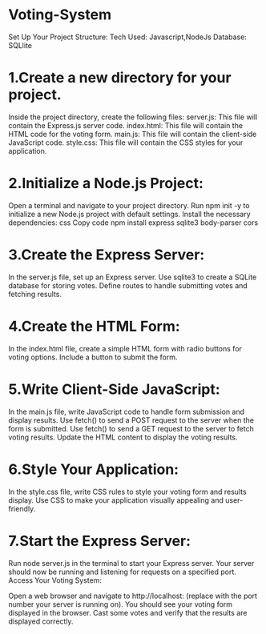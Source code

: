 # Voting-System

Set Up Your Project Structure:
Tech Used: Javascript,NodeJs
Database: SQLlite

# 1.Create a new directory for your project.

Inside the project directory, create the following files:
server.js: This file will contain the Express.js server code.
index.html: This file will contain the HTML code for the voting form.
main.js: This file will contain the client-side JavaScript code.
style.css: This file will contain the CSS styles for your application.

# 2.Initialize a Node.js Project:

Open a terminal and navigate to your project directory.
Run npm init -y to initialize a new Node.js project with default settings.
Install the necessary dependencies:
css
Copy code
npm install express sqlite3 body-parser cors

# 3.Create the Express Server:

In the server.js file, set up an Express server.
Use sqlite3 to create a SQLite database for storing votes.
Define routes to handle submitting votes and fetching results.

# 4.Create the HTML Form:

In the index.html file, create a simple HTML form with radio buttons for voting options.
Include a button to submit the form.

# 5.Write Client-Side JavaScript:

In the main.js file, write JavaScript code to handle form submission and display results.
Use fetch() to send a POST request to the server when the form is submitted.
Use fetch() to send a GET request to the server to fetch voting results.
Update the HTML content to display the voting results.

# 6.Style Your Application:

In the style.css file, write CSS rules to style your voting form and results display.
Use CSS to make your application visually appealing and user-friendly.

# 7.Start the Express Server:

Run node server.js in the terminal to start your Express server.
Your server should now be running and listening for requests on a specified port.
Access Your Voting System:

Open a web browser and navigate to http://localhost:<port> (replace <port> with the port number your server is running on).
You should see your voting form displayed in the browser.
Cast some votes and verify that the results are displayed correctly.
